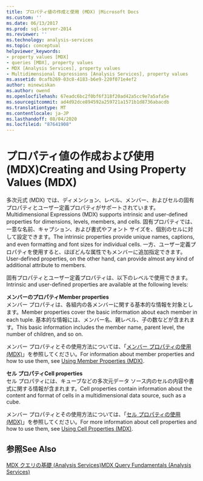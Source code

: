 ```yaml
---
title: プロパティ値の作成と使用 (MDX) |Microsoft Docs
ms.custom: ''
ms.date: 06/13/2017
ms.prod: sql-server-2014
ms.reviewer: ''
ms.technology: analysis-services
ms.topic: conceptual
helpviewer_keywords:
- property values [MDX]
- queries [MDX], property values
- MDX [Analysis Services], property values
- Multidimensional Expressions [Analysis Services], property values
ms.assetid: 0cafb269-03c8-4183-b6e9-220f071e4ef2
author: minewiskan
ms.author: owend
ms.openlocfilehash: 67eadc6bc2f0bf6f318f20ad42a5cc9e7a5afa5e
ms.sourcegitcommit: ad4d92dce894592a259721a1571b1d8736abacdb
ms.translationtype: MT
ms.contentlocale: ja-JP
ms.lasthandoff: 08/04/2020
ms.locfileid: "87641908"
---
```

# <a name="creating-and-using-property-values-mdx"></a><span data-ttu-id="b44e4-102">プロパティ値の作成および使用 (MDX)</span><span class="sxs-lookup"><span data-stu-id="b44e4-102">Creating and Using Property Values (MDX)</span></span>
  <span data-ttu-id="b44e4-103">多次元式 (MDX) では、ディメンション、レベル、メンバー、およびセルの固有プロパティとユーザー定義プロパティがサポートされています。</span><span class="sxs-lookup"><span data-stu-id="b44e4-103">Multidimensional Expressions (MDX) supports intrinsic and user-defined properties for dimensions, levels, members, and cells.</span></span> <span data-ttu-id="b44e4-104">固有プロパティでは、一意な名前、キャプション、および書式やフォント サイズを、個別のセルに対して設定できます。</span><span class="sxs-lookup"><span data-stu-id="b44e4-104">The intrinsic properties provide unique names, captions, and even formatting and font sizes for individual cells.</span></span> <span data-ttu-id="b44e4-105">一方、ユーザー定義プロパティを使用すると、ほぼどんな属性でもメンバーに追加指定できます。</span><span class="sxs-lookup"><span data-stu-id="b44e4-105">User-defined properties, on the other hand, can provide almost any kind of additional attribute to members.</span></span>  
  
 <span data-ttu-id="b44e4-106">固有プロパティとユーザー定義プロパティは、以下のレベルで使用できます。</span><span class="sxs-lookup"><span data-stu-id="b44e4-106">Intrinsic and user-defined properties are available at the following levels:</span></span>  
  
 <span data-ttu-id="b44e4-107">**メンバーのプロパティ**</span><span class="sxs-lookup"><span data-stu-id="b44e4-107">**Member properties**</span></span>  
 <span data-ttu-id="b44e4-108">メンバー プロパティは、各組内の各メンバーに関する基本的な情報を対象とします。</span><span class="sxs-lookup"><span data-stu-id="b44e4-108">Member properties cover the basic information about each member in each tuple.</span></span> <span data-ttu-id="b44e4-109">基本的な情報には、メンバー名、親レベル、子の数などが含まれます。</span><span class="sxs-lookup"><span data-stu-id="b44e4-109">This basic information includes the member name, parent level, the number of children, and so on.</span></span>  
  
 <span data-ttu-id="b44e4-110">メンバー プロパティとその使用方法については、「[メンバー プロパティの使用 (MDX)](multidimensional-models/mdx/mdx-member-properties.md)」を参照してください。</span><span class="sxs-lookup"><span data-stu-id="b44e4-110">For information about member properties and how to use them, see [Using Member Properties &#40;MDX&#41;](multidimensional-models/mdx/mdx-member-properties.md).</span></span>  
  
 <span data-ttu-id="b44e4-111">**セル プロパティ**</span><span class="sxs-lookup"><span data-stu-id="b44e4-111">**Cell properties**</span></span>  
 <span data-ttu-id="b44e4-112">セル プロパティには、キューブなどの多次元データ ソース内のセルの内容や書式に関する情報が含まれます。</span><span class="sxs-lookup"><span data-stu-id="b44e4-112">Cell properties contain information about the content and format of cells in a multidimensional data source, such as a cube.</span></span>  
  
 <span data-ttu-id="b44e4-113">メンバー プロパティとその使用方法については、「[セル プロパティの使用 (MDX)](multidimensional-models/mdx/mdx-cell-properties-using-cell-properties.md)」を参照してください。</span><span class="sxs-lookup"><span data-stu-id="b44e4-113">For more information about cell properties and how to use them, see [Using Cell Properties &#40;MDX&#41;](multidimensional-models/mdx/mdx-cell-properties-using-cell-properties.md).</span></span>  
  
## <a name="see-also"></a><span data-ttu-id="b44e4-114">参照</span><span class="sxs-lookup"><span data-stu-id="b44e4-114">See Also</span></span>  
 [<span data-ttu-id="b44e4-115">MDX クエリの基礎 &#40;Analysis Services&#41;</span><span class="sxs-lookup"><span data-stu-id="b44e4-115">MDX Query Fundamentals &#40;Analysis Services&#41;</span></span>](multidimensional-models/mdx/mdx-query-fundamentals-analysis-services.md)  
  
  

